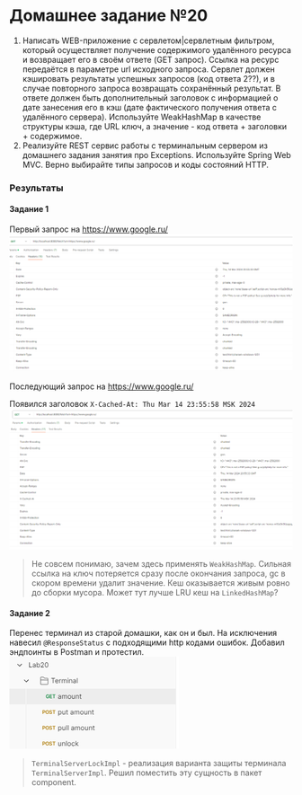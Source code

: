 # Домашнее задание №20

1. Написать WEB-приложение c сервлетом|сервлетным фильтром, который осуществляет получение содержимого удалённого ресурса и возвращает его в своём ответе (GET запрос).
     Ссылка на ресурс передаётся в параметре url исходного запроса.
     Сервлет должен кэшировать результаты успешных запросов (код ответа 2??), и в случае повторного запроса возвращать сохранённый результат.
     В ответе должен быть дополнительный заголовок с информацией о дате занесения его в кэш (дате фактического получения ответа с удалённого сервера).
     Используйте WeakHashMap в качестве структуры кэша, где URL ключ, а значение - код ответа + заголовки + содержимое.
2. Реализуйте REST сервис работы с терминальным сервером из домашнего задания занятия про Exceptions. Используйте Spring Web MVC. Верно выбирайте типы запросов и коды состояний HTTP. 
### Результаты
#### Задание 1

Первый запрос на https://www.google.ru/
![img.png](first.png)

Последующий запрос на https://www.google.ru/

Появился заголовок `X-Cached-At: Thu Mar 14 23:55:58 MSK 2024`
![img_2.png](second.png)

> Не совсем понимаю, зачем здесь применять `WeakHashMap`. Сильная ссылка на ключ потеряется сразу после окончания запроса, gc в скором времени удалит значение. Кеш оказывается живым ровно до сборки мусора. Может тут лучше LRU кеш на `LinkedHashMap`?

#### Задание 2
Перенес терминал из старой домашки, как он и был. На исключения навесил `@ResponseStatus` с подходящими http кодами ошибок. Добавил эндпоинты в Postman и протестил.
![img.png](postman.png)

> `TerminalServerLockImpl` - реализация варианта защиты терминала `TerminalServerImpl`. Решил поместить эту сущность в пакет component. 